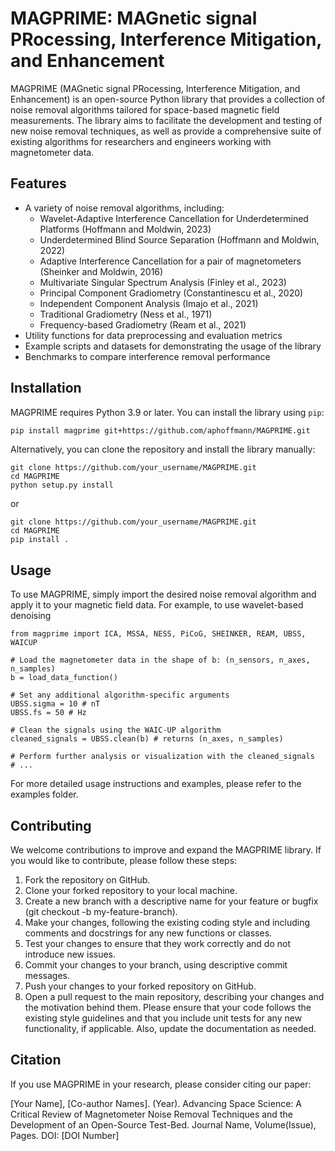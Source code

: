 # MAGPRIME: MAGnetic signal PRocessing, Interference Mitigation, and Enhancement

MAGPRIME (MAGnetic signal PRocessing, Interference Mitigation, and Enhancement) is an open-source Python library that provides a collection of noise removal algorithms tailored for space-based magnetic field measurements. The library aims to facilitate the development and testing of new noise removal techniques, as well as provide a comprehensive suite of existing algorithms for researchers and engineers working with magnetometer data.

## Features

- A variety of noise removal algorithms, including:
  - Wavelet-Adaptive Interference Cancellation for Underdetermined Platforms (Hoffmann and Moldwin, 2023)
  - Underdetermined Blind Source Separation (Hoffmann and Moldwin, 2022)
  - Adaptive Interference Cancellation for a pair of magnetometers (Sheinker and Moldwin, 2016)
  - Multivariate Singular Spectrum Analysis (Finley et al., 2023)
  - Principal Component Gradiometry (Constantinescu et al., 2020)
  - Independent Component Analysis (Imajo et al., 2021)
  - Traditional Gradiometry (Ness et al., 1971)
  - Frequency-based Gradiometry (Ream et al., 2021)
- Utility functions for data preprocessing and evaluation metrics
- Example scripts and datasets for demonstrating the usage of the library
- Benchmarks to compare interference removal performance

## Installation

MAGPRIME requires Python 3.9 or later. You can install the library using `pip`:

```bash
pip install magprime git+https://github.com/aphoffmann/MAGPRIME.git

```
Alternatively, you can clone the repository and install the library manually:

```
git clone https://github.com/your_username/MAGPRIME.git
cd MAGPRIME
python setup.py install
```
or 
```
git clone https://github.com/your_username/MAGPRIME.git
cd MAGPRIME
pip install .
```

## Usage
To use MAGPRIME, simply import the desired noise removal algorithm and apply it to your magnetic field data. For example, to use wavelet-based denoising


```
from magprime import ICA, MSSA, NESS, PiCoG, SHEINKER, REAM, UBSS, WAICUP

# Load the magnetometer data in the shape of b: (n_sensors, n_axes, n_samples)
b = load_data_function()

# Set any additional algorithm-specific arguments
UBSS.sigma = 10 # nT
UBSS.fs = 50 # Hz

# Clean the signals using the WAIC-UP algorithm
cleaned_signals = UBSS.clean(b) # returns (n_axes, n_samples)

# Perform further analysis or visualization with the cleaned_signals
# ...
```
For more detailed usage instructions and examples, please refer to the examples folder.

## Contributing
We welcome contributions to improve and expand the MAGPRIME library. If you would like to contribute, please follow these steps:

1. Fork the repository on GitHub.
2. Clone your forked repository to your local machine.
3. Create a new branch with a descriptive name for your feature or bugfix (git checkout -b my-feature-branch).
4. Make your changes, following the existing coding style and including comments and docstrings for any new functions or classes.
5. Test your changes to ensure that they work correctly and do not introduce new issues.
6. Commit your changes to your branch, using descriptive commit messages.
7. Push your changes to your forked repository on GitHub.
8. Open a pull request to the main repository, describing your changes and the motivation behind them.
Please ensure that your code follows the existing style guidelines and that you include unit tests for any new functionality, if applicable. Also, update the documentation as needed.


## Citation
If you use MAGPRIME in your research, please consider citing our paper:

[Your Name], [Co-author Names]. (Year). Advancing Space Science: A Critical Review of Magnetometer Noise Removal Techniques and the Development of an Open-Source Test-Bed. Journal Name, Volume(Issue), Pages. DOI: [DOI Number]

